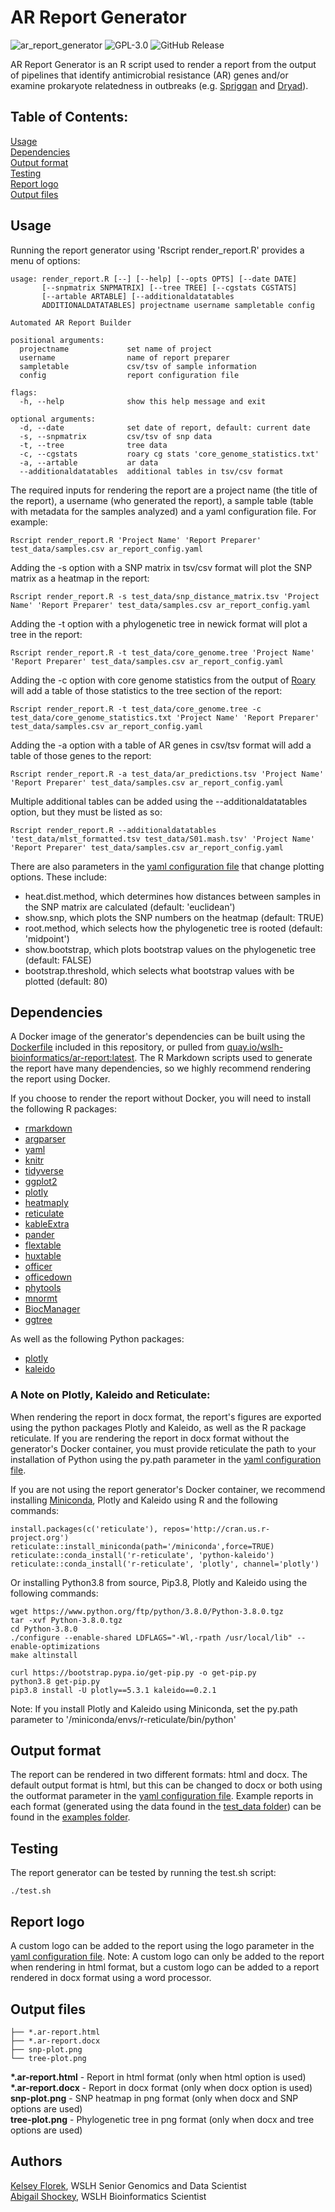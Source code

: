# AR Report Generator
![ar_report_generator](https://github.com/wslh-bio/ar_report_generator/actions/workflows/ar_build.yml/badge.svg)
![GPL-3.0](https://img.shields.io/github/license/wslh-bio/ar_report_generator)
![GitHub Release](https://img.shields.io/github/release/wslh-bio/ar_report_generator)

AR Report Generator is an R script used to render a report from the output of pipelines that identify antimicrobial resistance (AR) genes and/or examine prokaryote relatedness in outbreaks (e.g. [Spriggan](https://github.com/wslh-bio/spriggan) and [Dryad](https://github.com/wslh-bio/dryad)).  

## Table of Contents:
[Usage](#usage)  
[Dependencies](#dependencies)  
[Output format](#output-format)    
[Testing](#testing)  
[Report logo](#report-logo)  
[Output files](#output-files)  

## Usage

Running the report generator using 'Rscript render_report.R' provides a menu of options:

```
usage: render_report.R [--] [--help] [--opts OPTS] [--date DATE]
       [--snpmatrix SNPMATRIX] [--tree TREE] [--cgstats CGSTATS]
       [--artable ARTABLE] [--additionaldatatables
       ADDITIONALDATATABLES] projectname username sampletable config

Automated AR Report Builder

positional arguments:
  projectname             set name of project
  username                name of report preparer
  sampletable             csv/tsv of sample information
  config                  report configuration file

flags:
  -h, --help              show this help message and exit

optional arguments:
  -d, --date              set date of report, default: current date
  -s, --snpmatrix         csv/tsv of snp data
  -t, --tree              tree data
  -c, --cgstats           roary cg stats 'core_genome_statistics.txt'
  -a, --artable           ar data
  --additionaldatatables  additional tables in tsv/csv format
  ```

The required inputs for rendering the report are a project name (the title of the report), a username (who generated the report), a sample table (table with metadata for the samples analyzed) and a yaml configuration file. For example:  
```
Rscript render_report.R 'Project Name' 'Report Preparer' test_data/samples.csv ar_report_config.yaml
```

Adding the -s option with a SNP matrix in tsv/csv format will plot the SNP matrix as a heatmap in the report:
```
Rscript render_report.R -s test_data/snp_distance_matrix.tsv 'Project Name' 'Report Preparer' test_data/samples.csv ar_report_config.yaml
```

Adding the -t option with a phylogenetic tree in newick format will plot a tree in the report:
```
Rscript render_report.R -t test_data/core_genome.tree 'Project Name' 'Report Preparer' test_data/samples.csv ar_report_config.yaml
```

Adding the -c option with core genome statistics from the output of [Roary](https://sanger-pathogens.github.io/Roary/) will add a table of those statistics to the tree section of the report:
```
Rscript render_report.R -t test_data/core_genome.tree -c test_data/core_genome_statistics.txt 'Project Name' 'Report Preparer' test_data/samples.csv ar_report_config.yaml
```

Adding the -a option with a table of AR genes in csv/tsv format will add a table of those genes to the report:
```
Rscript render_report.R -a test_data/ar_predictions.tsv 'Project Name' 'Report Preparer' test_data/samples.csv ar_report_config.yaml
```  
Multiple additional tables can be added using the --additionaldatatables option, but they must be listed as so:  
```
Rscript render_report.R --additionaldatatables 'test_data/mlst_formatted.tsv test_data/S01.mash.tsv' 'Project Name' 'Report Preparer' test_data/samples.csv ar_report_config.yaml
```  

There are also parameters in the [yaml configuration file](https://github.com/wslh-bio/ar_report_generator/blob/main/ar_report_config.yaml) that change plotting options. These include:  

* heat.dist.method, which determines how distances between samples in the SNP matrix are calculated (default: 'euclidean')  
* show.snp, which plots the SNP numbers on the heatmap (default: TRUE)  
* root.method, which selects how the phylogenetic tree is rooted (default: 'midpoint')
* show.bootstrap, which plots bootstrap values on the phylogenetic tree (default: FALSE)
* bootstrap.threshold, which selects what bootstrap values with be plotted (default: 80)

## Dependencies  
A Docker image of the generator's dependencies can be built using the [Dockerfile](https://github.com/wslh-bio/ar_report_generator/blob/main/Dockerfile) included in this repository, or pulled from [quay.io/wslh-bioinformatics/ar-report:latest](https://quay.io/repository/wslh-bioinformatics/ar-report). The R Markdown scripts used to generate the report have many dependencies, so we highly recommend rendering the report using Docker.

If you choose to render the report without Docker, you will need to install the following R packages:  
* [rmarkdown](https://cran.r-project.org/web/packages/rmarkdown/index.html)  
* [argparser](https://cran.r-project.org/web/packages/argparse/index.html)  
* [yaml](https://cran.r-project.org/web/packages/yaml/index.html)  
* [knitr](https://cran.r-project.org/web/packages/knitr/index.html)  
* [tidyverse](https://cran.r-project.org/web/packages/tidyverse/index.html)  
* [ggplot2](https://cran.r-project.org/web/packages/ggplot2/index.html)  
* [plotly](https://cran.r-project.org/web/packages/plotly/index.html)  
* [heatmaply](https://cran.r-project.org/web/packages/heatmaply/index.html)  
* [reticulate](https://cran.r-project.org/web/packages/reticulate/index.html)  
* [kableExtra](https://cran.r-project.org/web/packages/kableExtra/index.html)  
* [pander](https://cran.r-project.org/web/packages/pander/index.html)  
* [flextable](https://cran.r-project.org/web/packages/flextable/index.html)  
* [huxtable](https://cran.r-project.org/web/packages/huxtable/index.html)  
* [officer](https://cran.r-project.org/web/packages/officer/index.html)  
* [officedown](https://cran.r-project.org/web/packages/officedown/index.html)  
* [phytools](https://cran.r-project.org/web/packages/phytools/index.html)  
* [mnormt](https://cran.r-project.org/web/packages/mnormt/index.html)  
* [BiocManager](https://cran.r-project.org/web/packages/BiocManager/index.html)  
* [ggtree](https://bioconductor.org/packages/release/bioc/html/ggtree.html)

As well as the following Python packages:  
* [plotly](https://plotly.com/python/)
* [kaleido](https://github.com/plotly/Kaleido)

### A Note on Plotly, Kaleido and Reticulate:
When rendering the report in docx format, the report's figures are exported using the python packages Plotly and Kaleido, as well as the R package reticulate. If you are rendering the report in docx format without the generator's Docker container, you must provide reticulate the path to your installation of Python using the py.path parameter in the [yaml configuration file](https://github.com/wslh-bio/ar_report_generator/blob/main/ar_report_config.yaml).

If you are not using the report generator's Docker container, we recommend installing [Miniconda](https://docs.conda.io/en/latest/miniconda.html), Plotly and Kaleido using R and the following commands:  
```
install.packages(c('reticulate'), repos='http://cran.us.r-project.org')
reticulate::install_miniconda(path='/miniconda',force=TRUE)
reticulate::conda_install('r-reticulate', 'python-kaleido')
reticulate::conda_install('r-reticulate', 'plotly', channel='plotly')
```

Or installing Python3.8 from source, Pip3.8, Plotly and Kaleido using the following commands:  

```
wget https://www.python.org/ftp/python/3.8.0/Python-3.8.0.tgz
tar -xvf Python-3.8.0.tgz
cd Python-3.8.0
./configure --enable-shared LDFLAGS="-Wl,-rpath /usr/local/lib" --enable-optimizations
make altinstall

curl https://bootstrap.pypa.io/get-pip.py -o get-pip.py
python3.8 get-pip.py
pip3.8 install -U plotly==5.3.1 kaleido==0.2.1
```  

Note: If you install Plotly and Kaleido using Miniconda, set the py.path parameter to '/miniconda/envs/r-reticulate/bin/python'

## Output format
The report can be rendered in two different formats: html and docx. The default output format is html, but this can be changed to docx or both using the outformat parameter in the [yaml configuration file](https://github.com/wslh-bio/ar_report_generator/blob/main/ar_report_config.yaml). Example reports in each format (generated using the data found in the [test_data folder](https://github.com/wslh-bio/ar_report_generator/tree/main/test_data)) can be found in the [examples folder](https://github.com/wslh-bio/ar_report_generator/tree/main/examples).

## Testing
The report generator can be tested by running the test.sh script:
```
./test.sh
```

## Report logo
A custom logo can be added to the report using the logo parameter in the [yaml configuration file](https://github.com/wslh-bio/ar_report_generator/blob/main/ar_report_config.yaml).
Note: A custom logo can only be added to the report when rendering in html format, but a custom logo can be
added to a report rendered in docx format using a word processor.

## Output files
```
├── *.ar-report.html
├── *.ar-report.docx
├── snp-plot.png
└── tree-plot.png
```
**\*.ar-report.html** - Report in html format (only when html option is used)  
**\*.ar-report.docx** - Report in docx format (only when docx option is used)  
**snp-plot.png** - SNP heatmap in png format (only when docx and SNP options are used)  
**tree-plot.png** - Phylogenetic tree in png format (only when docx and tree options are used)  

## Authors  
[Kelsey Florek](https://github.com/k-florek), WSLH Senior Genomics and Data Scientist  
[Abigail Shockey](https://github.com/AbigailShockey), WSLH Bioinformatics Scientist
